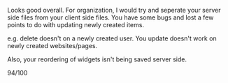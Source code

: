 Looks good overall. For organization, I would try and seperate your server side files from your client side files. 
You have some bugs and lost a few points to do with updating newly created items.

e.g. delete doesn't on a newly created user. You update doesn't work on newly created websites/pages.

Also, your reordering of widgets isn't being saved server side.

94/100
